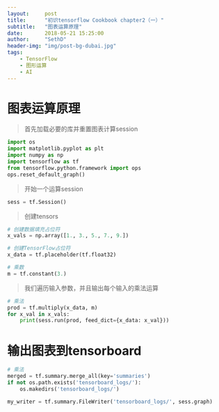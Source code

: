 ```yaml
---
layout:     post
title:      "初识tensorflow Cookbook chapter2（一）"
subtitle:   "图表运算原理"
date:       2018-05-21 15:25:00
author:     "SethD"
header-img: "img/post-bg-dubai.jpg"
tags:
    - TensorFlow
    - 图形运算
    - AI
---
```


# 图表运算原理
> 首先加载必要的库并重置图表计算session

```Python
import os
import matplotlib.pyplot as plt
import numpy as np
import tensorflow as tf
from tensorflow.python.framework import ops
ops.reset_default_graph()
```

> 开始一个运算session
```Python
sess = tf.Session()
```

> 创建tensors
```Python
# 创建数据填充占位符
x_vals = np.array([1., 3., 5., 7., 9.])

# 创建TensorFlow占位符
x_data = tf.placeholder(tf.float32)

# 乘数
m = tf.constant(3.)
```

> 我们遍历输入参数，并且输出每个输入的乘法运算

```Python
# 乘法
prod = tf.multiply(x_data, m)
for x_val in x_vals:
    print(sess.run(prod, feed_dict={x_data: x_val}))
```

# 输出图表到tensorboard
```Python
# 乘法
merged = tf.summary.merge_all(key='summaries')
if not os.path.exists('tensorboard_logs/'):
    os.makedirs('tensorboard_logs/')

my_writer = tf.summary.FileWriter('tensorboard_logs/', sess.graph)
```